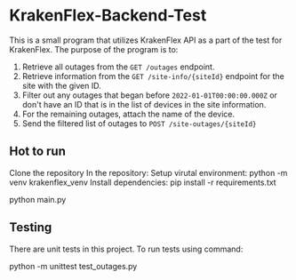 # KrakenFlex-Backend-Test

This is a small program that utilizes KrakenFlex API as a part of the test for KrakenFlex. The purpose of the program is to:

1. Retrieve all outages from the `GET /outages` endpoint.
2. Retrieve information from the `GET /site-info/{siteId}` endpoint for the site with the given ID.
3. Filter out any outages that began before `2022-01-01T00:00:00.000Z` or don't have an ID that is in the list of
   devices in the site information.
4. For the remaining outages, attach the name of the device.
5. Send the filtered list of outages to `POST /site-outages/{siteId}`

## Hot to run

Clone the repository
In the repository:
Setup virutal environment:
python -m venv krakenflex_venv
Install dependencies:
pip install -r requirements.txt

python main.py

## Testing

There are unit tests in this project. To run tests using command:

python -m unittest test_outages.py
